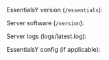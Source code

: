 <!---
If needed, you can paste your config and logs on https://gist.github.com and
include a link in your issue. Post separate problems in separate issues, as
this makes it easier to keep track of them. These top lines won't appear when
you create your issue, so make sure to put details at the bottom of the post.
-->

EssentialsY version (`/essentials`): 

Server software (`/version`): 

Server logs (logs/latest.log):

EssentialsY config (if applicable): 

